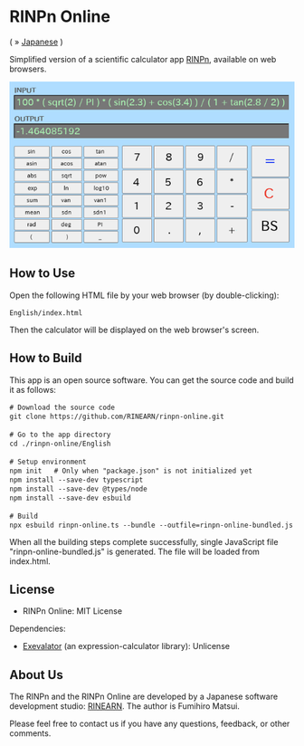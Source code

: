 # RINPn Online

( &raquo; [Japanese](./README_JAPANESE.md) )


Simplified version of a scientific calculator app [RINPn](https://github.com/RINEARN/rinpn), available on web browsers.

![Screen](./screen.png)


## How to Use

Open the following HTML file by your web browser (by double-clicking):

    English/index.html

Then the calculator will be displayed on the web browser's screen.

## How to Build

This app is an open source software. You can get the source code and build it as follows:

    # Download the source code
    git clone https://github.com/RINEARN/rinpn-online.git

    # Go to the app directory
    cd ./rinpn-online/English

    # Setup environment
    npm init   # Only when "package.json" is not initialized yet
    npm install --save-dev typescript
    npm install --save-dev @types/node 
    npm install --save-dev esbuild

    # Build
    npx esbuild rinpn-online.ts --bundle --outfile=rinpn-online-bundled.js

When all the building steps complete successfully, single JavaScript file "rinpn-online-bundled.js" is generated. The file will be loaded from index.html.


## License

* RINPn Online: MIT License

Dependencies: 

* [Exevalator](https://github.com/RINEARN/exevalator) (an expression-calculator library): Unlicense


## About Us

The RINPn and the RINPn Online are developed by a Japanese software development studio: [RINEARN](https://www.rinearn.com/). The author is Fumihiro Matsui.

Please feel free to contact us if you have any questions, feedback, or other comments.

